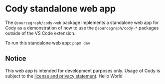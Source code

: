 # Cody standalone web app

The `@sourcegraph/cody-web` package implements a standalone web app for Cody as a demonstration of how to use the `@sourcegraph/cody-*` packages outside of the VS Code extension.

To run this standalone web app: `pnpm dev`

## Notice

This web app is intended for development purposes only. Usage of Cody is subject to the [license and privacy statement](https://about.sourcegraph.com/terms/cody-notice).
Hello World
